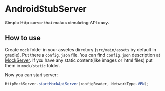 AndroidStubServer
=================

Simple Http server that makes simulating API easy.

How to use
----------

Create ```mock``` folder in your assetes directory (```src/main/assets``` by default in gradle). Put there a ```config.json``` file.
You can find ```config.json``` description  at <a href="https://github.com/byoutline/MockServer">MockServer</a>.
If you have any static content(like images or .html files) put them in ```mock/static``` folder.

Now you can start server:
```java
HttpMockServer.startMockApiServer(configReader, NetworkType.VPN);
```
